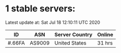 # 1 stable servers:

Latest update at: Sat Jul 18 12:10:11 UTC 2020

| ID | ASN | Server Country | Online |
| -- | --- | -------------- | ------ |
| #.66FA | AS9009 | United States | 31 hrs |

